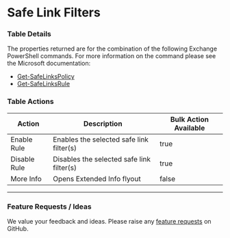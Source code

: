 # Safe Link Filters

### **Table Details**

The properties returned are for the combination of the following Exchange PowerShell commands. For more information on the command please see the Microsoft documentation:

* [Get-SafeLinksPolicy](https://learn.microsoft.com/en-us/powershell/module/exchange/get-safelinkspolicy?view=exchange-ps)
* [Get-SafeLinksRule](https://learn.microsoft.com/en-us/powershell/module/exchange/get-safelinksrule?view=exchange-ps)

### Table Actions

<table><thead><tr><th>Action</th><th>Description</th><th data-type="checkbox">Bulk Action Available</th></tr></thead><tbody><tr><td>Enable Rule</td><td>Enables the selected safe link filter(s)</td><td>true</td></tr><tr><td>Disable Rule</td><td>Disables the selected safe link filter(s)</td><td>true</td></tr><tr><td>More Info</td><td>Opens Extended Info flyout</td><td>false</td></tr></tbody></table>

***

### Feature Requests / Ideas

We value your feedback and ideas. Please raise any [feature requests](https://github.com/KelvinTegelaar/CIPP/issues/new?assignees=\&labels=enhancement%2Cno-priority\&projects=\&template=feature.yml\&title=%5BFeature+Request%5D%3A+) on GitHub.
